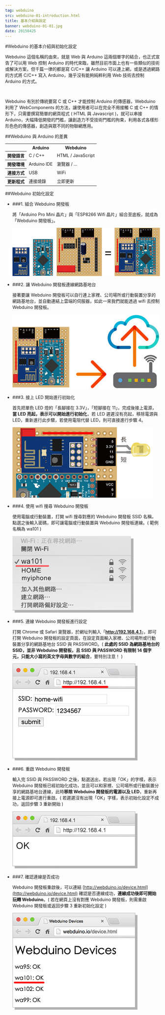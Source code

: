 ```yaml
---
tag: webduino
src: webduino-01-introduction.html
title: 基本介紹與設定
banner: webduino-01-01.jpg
date: 20150425
---
```


<!-- @@master  = ../../_layout.html-->

<!-- @@block  =  meta-->

<title>Webduino 的基本介紹與初始化設定 :::: Webduino = Web × Arduino</title>

<meta property="og:description" content="Webduino 這個名稱的由來，就是 Web 與 Arduino 這兩個單字的結合，也正式宣告了可以用 Web 控制 Arduino 的時代來臨，雖然目前市面上也有一些類似的技術或解決方案，但千篇一律的都是寫 C/C++ 讓 Arduino 可以連上網，或是透過網路的方式將 C/C++ 寫入 Arduino，幾乎沒有能夠純粹利用 Web 技術去控制 Arduino 的方式。">

<!-- @@close-->



<!-- @@block  =  tutorials-->
#Webduino 的基本介紹與初始化設定

Webduino 這個名稱的由來，就是 Web 與 Arduino 這兩個單字的結合，也正式宣告了可以用 Web 控制 Arduino 的時代來臨，雖然目前市面上也有一些類似的技術或解決方案，但千篇一律的都是寫 C/C++ 讓 Arduino 可以連上網，或是透過網路的方式將 C/C++ 寫入 Arduino，幾乎沒有能夠純粹利用 Web 技術去控制 Arduino 的方式。

<br/>

Webduino 有別於傳統要寫 C 或 C++ 才能控制 Arduino 的傳感器，Webduino 利用了 WebComponents 的方法，讓使用者可以在完全不用接觸 C 或 C++ 的情形下，只需要撰寫簡單的網頁程式 ( HTML 與 Javascript )，就可以串接 Arduino，大幅降低開發的門檻，讓創造力不受技術門檻的拘束，利用各式各樣形形色色的傳感器，創造與眾不同的物聯網應用。

##Webduino 與 Arduino 的差異

<table>
<tr>
<th></th>
<th>Arduino</th>
<th>Webduino</th>
</tr>
<tr>
<th>開發語言</th>
<td>C / C++</td>
<td>HTML / JavaScript</td>
</tr>
<tr>
<th>開發環境</th>
<td>Arduino IDE</td>
<td>瀏覽器 / ...</td>
</tr>
<tr>
<th>連接方式</th>
<td>USB</td>
<td>WiFi</td>
</tr>
<tr>
<th>更新程式</th>
<td>連接燒錄</td>
<td>立即更新</td>
</tr>
</table>

##Webduino 初始化設定

- ###1. 組合 Webduino 開發板

	將「Arduino Pro Mini 晶片」與「ESP8266 Wifi 晶片」組合至底板，就成為「Webduino 開發板」。

	![](../img/tutorials/webduino-01-02.jpg)

- ###2. 讓 Webduino 開發板連線網路基地台

	接著要讓 Webduino 開發板可以自行連上家裡、公司場所或行動裝置分享的網路基地台，並自動連結上雲端的伺服器，如此一來我們就能透過 wifi 去控制 Webduino 開發板。

	![](../img/tutorials/webduino-01-05.jpg)

- ###3. 接上 LED 開始進行初始化

	首先把單色 LED 燈的「長腳接在 3.3V」，「短腳接在 11」，完成後接上電源，**當 LED 亮起，表示可以開始進行初始化**，若 LED 遲遲沒有亮起，移除電源與 LED，重新進行此步驟，若使用電阻代替 LED，則可直接進行步驟 4。

	![](../img/tutorials/webduino-01-03.jpg)

- ###4. 使用 wifi 搜尋 Webduino 開發板

	使用電腦或行動裝置，打開 wifi 搜尋對應的 Webduino 開發板 SSID 名稱，點選之後輸入密碼，即可讓電腦或行動裝置與 Webduino 開發板連線。( 範例名稱為 wa101 )

	![](../img/tutorials/webduino-01-04.jpg)


- ###5. 連線 Webduino 開發板進行設定

	打開 Chrome 或 Safari 瀏覽器，於網址列輸入「<b>http://192.168.4.1</b>」，即可打開 Webduino 開發板的設定頁面，在設定頁面輸入家裡、公司場所或行動裝置分享的網路基地台 SSID 與 PASSWORD。( **此處的 SSID 為網路基地台的 SSID，並非 Webduino 開發板，且 SSID 與 PASSWORD 有限制 14 個字元，只能大小寫的英文字母與數字的組合**，要特別注意！ )

	![](../img/tutorials/webduino-01-07.jpg)

- ###6. 重啟 Webduino 開發板

	輸入完 SSID 與 PASSWORD 之後，點選送出，若出現「OK」的字樣，表示 Webduino 開發板已經初始化成功，並且可以和家裡、公司場所或行動裝置分享的網路基地台連線，此時**移除 Webduino 開發板的電源以及 LED**，重新再接上電源即可進行重啟。( 若遲遲沒有出現「OK」字樣，表示初始化設定不成功，返回步驟 3 重新開始 )

	![](../img/tutorials/webduino-01-08.jpg)

- ###7. 確認連線是否成功

	Webduino 開發板重啟後，可以連結 [http://webduino.io/device.html](http://webduino.io/device.html) 確認是否連線成功，**連線成功後即可開始玩轉 Webduino**。( 若在網頁上沒有對應 Webduino 開發板，則需重啟 Webduino 開發板或返回步驟 3 重新初始化設定 )

	![](../img/tutorials/webduino-01-06.jpg)

<!-- @@close-->
